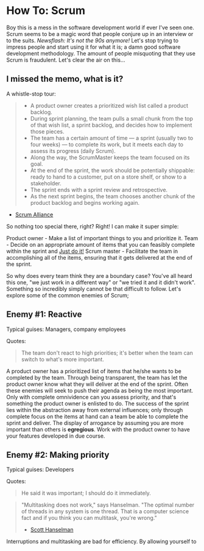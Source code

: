 # How To: Scrum

Boy this is a mess in the software development world if ever I've seen one. Scrum seems to be a magic word that people conjure up in an interview or to the suits. *Newsflash: It's not the 90s anymore!* Let's stop trying to impress people and start using it for what it is; a damn good software development methodology. The amount of people misquoting that they use Scrum is fraudulent. Let's clear the air on this...

## I missed the memo, what is it?

A whistle-stop tour:

> * A product owner creates a prioritized wish list called a product backlog.
> * During sprint planning, the team pulls a small chunk from the top of that wish list, a sprint backlog, and decides how to implement those pieces.
> * The team has a certain amount of time — a sprint (usually two to four weeks) — to complete its work, but it meets each day to assess its progress (daily Scrum).
> * Along the way, the ScrumMaster keeps the team focused on its goal.
> * At the end of the sprint, the work should be potentially shippable: ready to hand to a customer, put on a store shelf, or show to a stakeholder.
> * The sprint ends with a sprint review and retrospective.
> * As the next sprint begins, the team chooses another chunk of the product backlog and begins working again.

- [Scrum Alliance](https://www.scrumalliance.org/why-scrum)

So nothing too special there, right? Right! I can make it super simple:

Product owner - Make a list of important things to you and prioritize it.
Team - Decide on an appropriate amount of items that you can feasibly complete within the sprint and [Just do it!](https://youtu.be/nuHfVn_cfHU)
Scrum master - Facilitate the team in accomplishing all of the items, ensuring that it gets delivered at the end of the sprint.

So why does every team think they are a boundary case? You've all heard this one, "we just work in a different way" or "we tried it and it didn't work". Something so incredibly simply cannot be that difficult to follow. Let's explore some of the common enemies of Scrum;

## Enemy #1: Reactive
Typical guises: 
Managers, company employees

Quotes:
> The team don't react to high priorities; it's better when the team can switch to what's more important.

A product owner has a prioritized list of items that he/she wants to be completed by the team. Through being transparent, the team has let the product owner know what they will deliver at the end of the sprint. Often these enemies will seek to push their agenda as being the most important. Only with complete omnividence can you assess priority, and that's something the product owner is enlisted to do. The success of the sprint lies within the abstraction away from external influences; only through complete focus on the items at hand can a team be able to complete the sprint and deliver.
The display of arrogance by assuming you are more important than others is **egregious**. Work with the product owner to have your features developed in due course.

## Enemy #2: Making priority
Typical guises: 
Developers

Quotes:
> He said it was important; I should do it immediately.

> "Multitasking does not work," says Hanselman. "The optimal number of threads in any system is one thread. That is a computer science fact and if you think you can multitask, you're wrong."
> - [Scott Hanselman](http://www.hanselman.com/blog/ScottHanselmansCompleteListOfProductivityTips.aspx)

Interruptions and multitasking are bad for efficiency. By allowing yourself to 